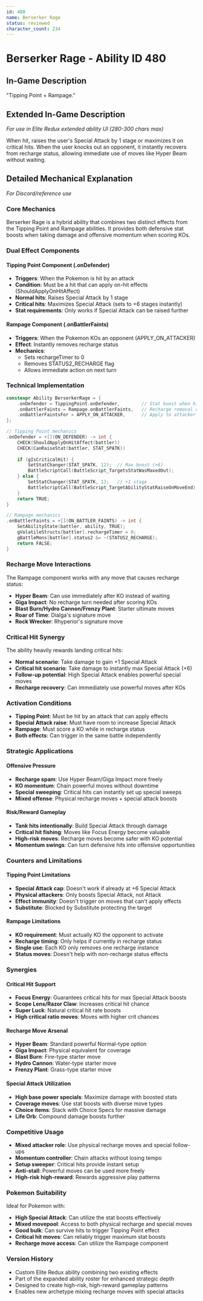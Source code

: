 ```yaml
---
id: 480
name: Berserker Rage
status: reviewed
character_count: 234
---
```


# Berserker Rage - Ability ID 480

## In-Game Description
"Tipping Point + Rampage."

## Extended In-Game Description
*For use in Elite Redux extended ability UI (280-300 chars max)*

When hit, raises the user's Special Attack by 1 stage or maximizes it on critical hits. When the user knocks out an opponent, it instantly recovers from recharge status, allowing immediate use of moves like Hyper Beam without waiting.

## Detailed Mechanical Explanation
*For Discord/reference use*

### Core Mechanics
Berserker Rage is a hybrid ability that combines two distinct effects from the Tipping Point and Rampage abilities. It provides both defensive stat boosts when taking damage and offensive momentum when scoring KOs.

### Dual Effect Components

#### Tipping Point Component (.onDefender)
- **Triggers**: When the Pokemon is hit by an attack
- **Condition**: Must be a hit that can apply on-hit effects (ShouldApplyOnHitAffect)
- **Normal hits**: Raises Special Attack by 1 stage
- **Critical hits**: Maximizes Special Attack (sets to +6 stages instantly)
- **Stat requirements**: Only works if Special Attack can be raised further

#### Rampage Component (.onBattlerFaints)
- **Triggers**: When the Pokemon KOs an opponent (APPLY_ON_ATTACKER)
- **Effect**: Instantly removes recharge status
- **Mechanics**: 
  - Sets rechargeTimer to 0
  - Removes STATUS2_RECHARGE flag
  - Allows immediate action on next turn

### Technical Implementation
```c
constexpr Ability BerserkerRage = {
    .onDefender = TippingPoint.onDefender,        // Stat boost when hit
    .onBattlerFaints = Rampage.onBattlerFaints,   // Recharge removal on KO
    .onBattlerFaintsFor = APPLY_ON_ATTACKER,      // Apply to attacker
};

// Tipping Point mechanics
.onDefender = +[](ON_DEFENDER) -> int {
    CHECK(ShouldApplyOnHitAffect(battler))
    CHECK(CanRaiseStat(battler, STAT_SPATK))
    
    if (gIsCriticalHit) {
        SetStatChanger(STAT_SPATK, 12);  // Max boost (+6)
        BattleScriptCall(BattleScript_TargetsStatWasMaxedOut);
    } else {
        SetStatChanger(STAT_SPATK, 1);   // +1 stage
        BattleScriptCall(BattleScript_TargetAbilityStatRaiseOnMoveEnd);
    }
    return TRUE;
}

// Rampage mechanics
.onBattlerFaints = +[](ON_BATTLER_FAINTS) -> int {
    SetAbilityState(battler, ability, TRUE);
    gVolatileStructs[battler].rechargeTimer = 0;
    gBattleMons[battler].status2 &= ~(STATUS2_RECHARGE);
    return FALSE;
}
```

### Recharge Move Interactions
The Rampage component works with any move that causes recharge status:
- **Hyper Beam**: Can use immediately after KO instead of waiting
- **Giga Impact**: No recharge turn needed after scoring KOs
- **Blast Burn/Hydro Cannon/Frenzy Plant**: Starter ultimate moves
- **Roar of Time**: Dialga's signature move
- **Rock Wrecker**: Rhyperior's signature move

### Critical Hit Synergy
The ability heavily rewards landing critical hits:
- **Normal scenario**: Take damage to gain +1 Special Attack
- **Critical hit scenario**: Take damage to instantly max Special Attack (+6)
- **Follow-up potential**: High Special Attack enables powerful special moves
- **Recharge recovery**: Can immediately use powerful moves after KOs

### Activation Conditions
- **Tipping Point**: Must be hit by an attack that can apply effects
- **Special Attack raise**: Must have room to increase Special Attack
- **Rampage**: Must score a KO while in recharge status
- **Both effects**: Can trigger in the same battle independently

### Strategic Applications

#### Offensive Pressure
- **Recharge spam**: Use Hyper Beam/Giga Impact more freely
- **KO momentum**: Chain powerful moves without downtime
- **Special sweeping**: Critical hits can instantly set up special sweeps
- **Mixed offense**: Physical recharge moves + special attack boosts

#### Risk/Reward Gameplay
- **Tank hits intentionally**: Build Special Attack through damage
- **Critical hit fishing**: Moves like Focus Energy become valuable
- **High-risk moves**: Recharge moves become safer with KO potential
- **Momentum swings**: Can turn defensive hits into offensive opportunities

### Counters and Limitations

#### Tipping Point Limitations
- **Special Attack cap**: Doesn't work if already at +6 Special Attack
- **Physical attackers**: Only boosts Special Attack, not Attack
- **Effect immunity**: Doesn't trigger on moves that can't apply effects
- **Substitute**: Blocked by Substitute protecting the target

#### Rampage Limitations
- **KO requirement**: Must actually KO the opponent to activate
- **Recharge timing**: Only helps if currently in recharge status
- **Single use**: Each KO only removes one recharge instance
- **Status moves**: Doesn't help with non-recharge status effects

### Synergies

#### Critical Hit Support
- **Focus Energy**: Guarantees critical hits for max Special Attack boosts
- **Scope Lens/Razor Claw**: Increases critical hit chance
- **Super Luck**: Natural critical hit rate boosts
- **High critical ratio moves**: Moves with higher crit chances

#### Recharge Move Arsenal
- **Hyper Beam**: Standard powerful Normal-type option
- **Giga Impact**: Physical equivalent for coverage
- **Blast Burn**: Fire-type starter move
- **Hydro Cannon**: Water-type starter move
- **Frenzy Plant**: Grass-type starter move

#### Special Attack Utilization
- **High base power specials**: Maximize damage with boosted stats
- **Coverage moves**: Use stat boosts with diverse move types
- **Choice items**: Stack with Choice Specs for massive damage
- **Life Orb**: Compound damage boosts further

### Competitive Usage
- **Mixed attacker role**: Use physical recharge moves and special follow-ups
- **Momentum controller**: Chain attacks without losing tempo
- **Setup sweeper**: Critical hits provide instant setup
- **Anti-stall**: Powerful moves can be used more freely
- **High-risk high-reward**: Rewards aggressive play patterns

### Pokemon Suitability
Ideal for Pokemon with:
- **High Special Attack**: Can utilize the stat boosts effectively
- **Mixed movepool**: Access to both physical recharge and special moves
- **Good bulk**: Can survive hits to trigger Tipping Point effect
- **Critical hit moves**: Can reliably trigger maximum stat boosts
- **Recharge move access**: Can utilize the Rampage component

### Version History
- Custom Elite Redux ability combining two existing effects
- Part of the expanded ability roster for enhanced strategic depth
- Designed to create high-risk, high-reward gameplay patterns
- Enables new archetype mixing recharge moves with special attacks